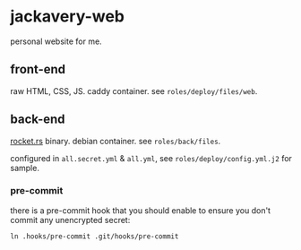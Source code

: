 # jackavery-web

personal website for me.

## front-end
raw HTML, CSS, JS. caddy container. see `roles/deploy/files/web`.

## back-end
[rocket.rs](https://rocket.rs/) binary. debian container. see `roles/back/files`.

configured in `all.secret.yml` & `all.yml`, see `roles/deploy/config.yml.j2` for sample.

### pre-commit
there is a pre-commit hook that you should enable to ensure you don't commit any unencrypted secret:
```
ln .hooks/pre-commit .git/hooks/pre-commit
```
